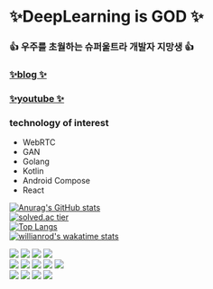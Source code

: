 
# ✨DeepLearning is GOD ✨
### 👍 우주를 초월하는 슈퍼울트라 개발자 지망생 👍
###  <a href="https://blog.naver.com/nova020510">✨blog ✨</a>
### <a href="https://www.youtube.com/channel/UCVXZYtf62qsP4ifgKBmKthQ">✨youtube ✨</a>
### technology of interest
- WebRTC
- GAN
- Golang
- Kotlin
- Android Compose
- React

[![Anurag's GitHub stats](https://github-readme-stats.vercel.app/api?username=devaspirant0510)](https://github.com/anuraghazra/github-readme-stats)<br>
[![solved.ac tier](http://mazassumnida.wtf/api/generate_badge?boj=seungho0510)](https://solved.ac/seungho0510)<br>
[![Top Langs](https://github-readme-stats.vercel.app/api/top-langs/?username=devaspirant0510&layout=compact&langs_count=10)](https://github.com/anuraghazra/github-readme-stats)<br>
[![willianrod's wakatime stats](https://github-readme-stats.vercel.app/api/wakatime?username=devaspirant0510)](https://github.com/anuraghazra/github-readme-stats)

<img src="https://img.shields.io/badge/Python-3766AB?style=flat-square&logo=Python&logoColor=white"/></a>
<img src="https://img.shields.io/badge/JavaScript-F7DF1E?style=flat-square&logo=JavaScript&logoColor=white"/></a>
<img src="https://img.shields.io/badge/Java-007396?style=flat-square&logo=Java&logoColor=white"/></a>
<img src="https://img.shields.io/badge/C++-00599C?style=flat-square&logo=C%2B%2B&logoColor=white"/></a><br>
<img src="https://img.shields.io/badge/Flask-000000?style=flat-square&logo=Flask&logoColor=white"/></a>
<img src="https://img.shields.io/badge/NumPy-013243?style=flat-square&logo=NumPy&logoColor=white"/></a>
<img src="https://img.shields.io/badge/Android-3DDC84?style=flat-square&logo=Android&logoColor=white"/></a>
<img src="https://img.shields.io/badge/Node.js-339933?style=flat-square&logo=Node.js&logoColor=white"/></a>
<img src="https://img.shields.io/badge/PyTorch-EE4C2C?style=flat-square&logo=PyTorch&logoColor=white"/></a><br>
<img src="https://img.shields.io/badge/Firebase-FFCA28?style=flat-square&logo=Firebase&logoColor=white"/></a>
<img src="https://img.shields.io/badge/MySQL-4479A1?style=flat-square&logo=MySQL&logoColor=white"/></a>
<img src="https://img.shields.io/badge/SQLite-003B57?style=flat-square&logo=SQLite&logoColor=white"/></a>
<img src="https://img.shields.io/badge/MongoDB-47A248?style=flat-square&logo=MongoDB&logoColor=white"/></a>

